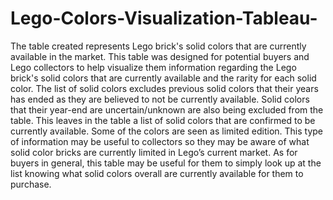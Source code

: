 # Lego-Colors-Visualization-Tableau-
The table created represents Lego brick's solid colors that are currently available in the market. This table was designed for potential buyers and Lego collectors to help visualize them information regarding the Lego brick's solid colors that are currently available and the rarity for each solid color. The list of solid colors excludes previous solid colors that their years has ended as they are believed to not be currently available. Solid colors that their year-end are uncertain/unknown are also being excluded from the table. This leaves in the table a list of solid colors that are confirmed to be currently available. Some of the colors are seen as limited edition. This type of information may be useful to collectors so they may be aware of what solid color bricks are currently limited in Lego’s current market. As for buyers in general, this table may be useful for them to simply look up at the list knowing what solid colors overall are currently available for them to purchase.
